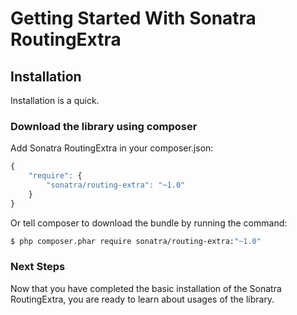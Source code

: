 Getting Started With Sonatra RoutingExtra
=========================================

## Installation

Installation is a quick.

### Download the library using composer

Add Sonatra RoutingExtra in your composer.json:

```js
{
    "require": {
        "sonatra/routing-extra": "~1.0"
    }
}
```

Or tell composer to download the bundle by running the command:

```bash
$ php composer.phar require sonatra/routing-extra:"~1.0"
```

### Next Steps

Now that you have completed the basic installation of the
Sonatra RoutingExtra, you are ready to learn about usages of the library.
